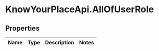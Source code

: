 # KnowYourPlaceApi.AllOfUserRole

## Properties
Name | Type | Description | Notes
------------ | ------------- | ------------- | -------------
